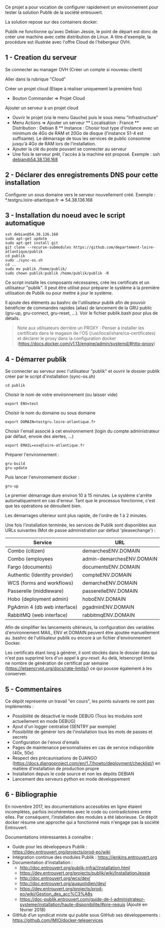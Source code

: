 Ce projet a pour vocation de configurer rapidement un environnement pour tester la solution
Publik de la société entrouvert.

La solution repose sur des containers docker.

Publik ne fonctionne qu'avec Debian Jessie, le point de départ est donc de créer une machine avec cette distribution de Linux. A titre d'exemple, la procédure est illustrée avec l'offre Cloud de l'hébergeur OVH.

1 - Creation du serveur
--------------------------------------

Se connecter au manager OVH (Créer un compte si nouveau client)

Aller dans la rubrique "Cloud"

Créer un projet cloud (Etape à réaliser uniquement la première fois)
* Bouton Commander => Projet Cloud

Ajouter un serveur à un projet cloud
* Ouvrir le projet (via le menu Gauche) puis le sous menu "Infrastructure"
* Menu Actions => Ajouter un serveur
** Localisation : France
** Distribution : Debian 8
** Instance : Choisir tout type d'instance avec un minimum de 4Go 
   de RAM et 20Go de disque (l'instance S1-4 est suffisante). 
   Le démarrage de tous les services de public consomme jusqu'à 
   4Go de RAM lors de l'installation.
* Ajouter la clé du poste pouvant se connecter au serveur
* Une fois le serveur prêt, l'accès à la machine est proposé. 
  Exemple : ssh debian@54.38.136.168

2 - Déclarer des enregistrements DNS pour cette installation
------------------------------------------------------------

Configurer un sous domaine vers le serveur nouvellement créé.
Exemple : *.testgru.loire-atlantique.fr => 54.38.136.168

3 - Installation du noeud avec le script automatique
----------------------------------------------------

```
ssh debian@54.38.136.168
sudo apt-get update
sudo apt-get install git
git clone --recurse-submodules https://github.com/departement-loire-atlantique/publik
cd publik
sudo ./sync-os.sh
cd ..
sudo mv publik /home/publik/
sudo chown publik:publik /home/publik/publik -R
```

Ce script installe les composants nécessaires, crée les certificats et un utilisateur "publik". Il peut être utilisé pour préparer le système à la première utilisation de Publik ou pour mettre à jour le système.

Il ajoute des éléments au bashrc de l'utilisateur publik afin de pouvoir bénéficier de commandes rapides (alias) de lancement de la GRU public (gru-up, gru-connect, gru-reset, ...). Voir le fichier publik.bash pour plus de détails.

> Note aux utilisateurs derrière un PROXY : Penser à installer les certificats dans le magasin de l'OS (/usr/local/share/ca-certificates) et déclarer le proxy dans la configuration docker (https://docs.docker.com/v1.13/engine/admin/systemd/#http-proxy)

4 - Démarrer publik
-------------------

Se connecter au serveur avec l'utilisateur "publik" et ouvrir le dossier publik créer par le script d'installation (sync-os.sh)
```
cd publik
```

Choisir le nom de votre environnement (ou laisser vide)
```
export ENV=test
```

Choisir le nom du domaine ou sous domaine
```
export DOMAIN=testgru.loire-atlantique.fr
```

Choisir l'email associé à cet environnement (login du compte administrateur par défaut, envoie des alertes, ...)
```
export EMAIL=xxx@loire-atlantique.fr
```

Préparer l'environnement :
```
gru-build
gru-update
```

Puis lancer l'environnement docker :
```
gru-up
```

Le premier démarrage dure environ 10 à 15 minutes. Le système s'arrête automatiquement en cas d'erreur. Tant que le processus fonctionne, c'est que les opérations se déroullent bien.

Les démarrages ultérieur sont plus rapide, de l'ordre de 1 à 2 minutes.

Une fois l'installation terminée, les services de Publik sont disponibles aux URLs suivantes (Mot de passe administration par défaut 'pleasechange') :

| Service                       | URL                       |
| ----------------------------- | ------------------------- |
| Combo (citizen)               | demarchesENV.DOMAIN       |
| Combo (employees              | admin-demarchesENV.DOMAIN |
| Fargo (documents)             | documentsENV.DOMAIN       |      
| Authentic (Identity provider) | compteENV.DOMAIN          |
| WCS (forms and workflows)     | demarcheENV.DOMAIN        |
| Passerelle (middleware)       | passerelleENV.DOMAIN      |
| Hobo (deployment admin)       | hoboENV.DOMAIN            |
| PgAdmin 4 (db web interface)  | pgadminENV.DOMAIN         |
| RabbitMQ (web interface)      | rabbitmqENV.DOMAIN        |

Afin de simplifier les lancements ultérieurs, la configuration des variables d'environnement MAIL, ENV et DOMAIN peuvent être ajoutée manuellement au .bashrc de l'utilisateur publik ou encore à un fichier d'environnement Docker.

Les certificats étant long à générer, il sont stockés dans le dossier data qui n'est pas supprimé lors d'un appel à *gru-reset*. Au delà, letsencrypt limite ne nombre de génération de certificat par semaine (https://letsencrypt.org/docs/rate-limits/) ce qui pousse également à les conserver.

5 - Commentaires
----------------

Ce dépôt représente un travail "en cours", les points suivants ne sont pas implémentés :
- Possibilité de désactivé le mode DEBUG (Tous les modules sont actuellement en mode DEBUG)
- Ajout d'un logger centralisé (SENTRY par exemple)
- Possibilité de générer lors de l'installation tous les mots de passes et secrets
- Configuration de l'envoi d'emails
- Pages de maintenance personnalisées en cas de service indisponible (40x, 50x)
- Respect des précaunisations de DJANGO (https://docs.djangoproject.com/en/1.7/howto/deployment/checklist/) en matière d'installation de production propre
- Installation depuis le code source et non les dépôts DEBIAN
- Lancement des serveurs python en mode développement

6 - Bibliographie
-----------------

En novembre 2017, les documentations accessibles en ligne étaient incomplètes, parfois incohérentes avec le code ou contradictoires entre elles. Par conséquent, l’installation des modules a été laborieuse. Ce dépôt docker résume une approche qui a fonctionné mais n'engage pas la société Entrouvert.

Documentations intéressantes à connaître :
- Guide pour les développeurs Publik : https://dev.entrouvert.org/projects/prod-eo/wiki
- Intégration continue des modules Publik : https://jenkins.entrouvert.org
- Documentation d’installation :
  - http://doc.entrouvert.org/publik-infra//installation.html
  - https://dev.entrouvert.org/projects/publik/wiki/InstallationJessie
  - http://doc.entrouvert.org/wcs/dev/
  - http://doc.entrouvert.org/auquotidien/dev/
  - https://dev.entrouvert.org/projects/prod-eo/wiki/Gestion_des_acc%C3%A8s
  - https://doc-publik.entrouvert.com/guide-de-l-administrateur-systeme/installation/haute-disponibilite/#pre-requis (Ajouté en février 2018)
- GitHub d’un syndicat mixte qui publie sous GitHub ses développements : https://github.com/IMIO/docker-teleservices

